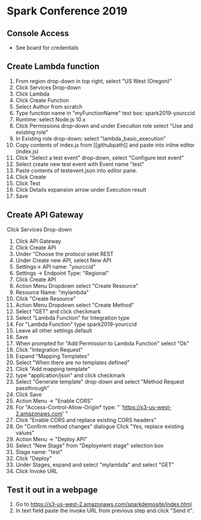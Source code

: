 # Spark Conference 2019
## Console Access
* See board for credentials

## Create Lambda function
1. From region drop-down in top right, select "US West (Oregon)"
2. Click Services Drop-down
3. Click Lambda
4. Click Create Function
5. Select Author from scratch
6. Type function name in "myFunctionName" text box: spark2019-yourccid
7. Runtime: select Node.js 10.x
8. Click Permissions drop-down and under Execution role select "Use and existing role"
9. In Existing role drop-down: select "lambda_basic_execution"
10. Copy contents of index.js from [[githubpath]] and paste into inline editor (index.js)
11. Click "Select a test event" drop-down, select "Configure test event"
12. Select create new test event with Event name "test"
13. Paste contents of testevent.json into editor pane.
14. Click Create
15. Click Test
16. Click Details expansion arrow under Execution result
17. Save

## Create API Gateway
Click Services Drop-down
1. Click API Gateway
2. Click Create API
3. Under "Choose the protocol selet REST
4. Under Create new API, select New API
5. Settings-> API name: "yourccid"
6. Settings -> Endpoint Type: "Regional"
7. Click Create API
8. Action Menu Dropdown select "Create Resource"
9. Resource Name: "mylambda"
10. Click "Create Resource"
11. Action Menu Dropdown select "Create Method"
12. Select "GET" and click checkmark
13. Select "Lambda Function" for Integration type
14. For "Lambda Function" type spark2019-yourccid
15. Leave all other settings default
16. Save
17. When prompted for "Add Permission to Lambda Function" select "Ok"
18. Click "Integration Request"
19. Expand "Mapping Templates"
20. Select "When there are no templates defined"
21. Click "Add mapping template"
22. type "application/json" and click checkmark
23. Select "Generate template" drop-down and select "Method Request passthrough"
24. Click Save
25. Action Menu -> "Enable CORS"
26. For "Access-Control-Allow-Origin* type: " 'https://s3-us-west-2.amazonaws.com' "
27. Click "Enable CORS and replace existing CORS headers"
28. On "Confirm method changes" dialogue Click "Yes, replace existing values"
29. Action Menu -> "Deploy API"
30. Select "New Stage" from "Deployment stage" selection box
31. Stage name: "test"
32. Click "Deploy"
33. Under Stages, expand and select "mylambda" and select "GET"
34. Click Invoke URL

## Test it out in a webpage
1. Go to https://s3-us-west-2.amazonaws.com/sparkdemosite/index.html
2. In text field paste the invoke URL from previous step and click "Send it".